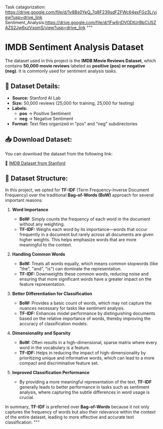 Task catagorization: https://drive.google.com/file/d/1v8Bs0YeQ_7q8F239sdFZFWc64exFGz3L/view?usp=drive_link
Sentiment_Analysis:https://drive.google.com/file/d/1Fw6rjDVODtUrBbCUSZAZS2Jw6xzVxomS/view?usp=drive_link
"""
# IMDB Sentiment Analysis Dataset

The dataset used in this project is the **IMDB Movie Reviews Dataset**, which contains **50,000 movie reviews** labeled as **positive (pos) or negative (neg)**. It is commonly used for sentiment analysis tasks.

## 📌 Dataset Details:
- **Source:** Stanford AI Lab
- **Size:** 50,000 reviews (25,000 for training, 25,000 for testing)
- **Labels:** 
  - **pos** → Positive Sentiment
  - **neg** → Negative Sentiment
- **Format:** Text files organized in "pos" and "neg" subdirectories

## 📥 Download Dataset:
You can download the dataset from the following link:

🔗 [IMDB Dataset from Stanford](https://ai.stanford.edu/~amaas/data/sentiment/)

## 📂 Dataset Structure:

In this project, we opted for **TF-IDF** (Term Frequency-Inverse Document Frequency) over the traditional **Bag-of-Words (BoW)** approach for several important reasons:

1. **Word Importance**  
   - **BoW:** Simply counts the frequency of each word in the document without any weighting.
   - **TF-IDF:** Weighs each word by its importance—words that occur frequently in a document but rarely across all documents are given higher weights. This helps emphasize words that are more meaningful to the context.

2. **Handling Common Words**  
   - **BoW:** Treats all words equally, which means common stopwords (like "the", "and", "is") can dominate the representation.
   - **TF-IDF:** Downweights these common words, reducing noise and ensuring that more significant words have a greater impact on the feature representation.

3. **Better Differentiation for Classification**  
   - **BoW:** Provides a basic count of words, which may not capture the nuances necessary for tasks like sentiment analysis.
   - **TF-IDF:** Enhances model performance by distinguishing documents based on the relative importance of words, thereby improving the accuracy of classification models.

4. **Dimensionality and Sparsity**  
   - **BoW:** Often results in a high-dimensional, sparse matrix where every word in the vocabulary is a feature.
   - **TF-IDF:** Helps in reducing the impact of high-dimensionality by prioritizing unique and informative words, which can lead to a more compact and discriminative feature set.

5. **Improved Classification Performance**  
   - By providing a more meaningful representation of the text, **TF-IDF** generally leads to better performance in tasks such as sentiment analysis, where capturing the subtle differences in word usage is crucial.

In summary, **TF-IDF** is preferred over **Bag-of-Words** because it not only captures the frequency of words but also their relevance within the context of the entire dataset, leading to more effective and accurate text classification.
"""
